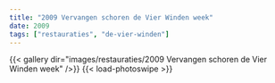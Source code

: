 ```yaml
---
title: "2009 Vervangen schoren de Vier Winden week"
date: 2009
tags: ["restauraties", "de-vier-winden"]
---
```


{{< gallery dir="images/restauraties/2009 Vervangen schoren de Vier Winden week" />}}
{{< load-photoswipe >}}